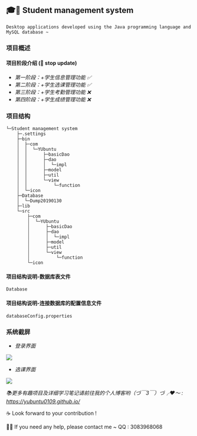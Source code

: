 ## :mortar_board::book: Student management system
`Desktop applications developed using the Java programming language and MySQL database ~`

### 项目概述

#### 项目阶段介绍  (:speech_balloon: stop update)
- *第一阶段：+学生信息管理功能 :white_check_mark:*
- *第二阶段：+学生选课管理功能 :white_check_mark:*
- *第三阶段：+学生考勤管理功能 :x:*
- *第四阶段：+学生成绩管理功能 :x:*


### 项目结构
```
└─Student management system
    ├─.settings
    ├─bin
    │  ├─com
    │  │  └─YUbuntu
    │  │      ├─basicDao
    │  │      ├─dao
    │  │      │  └─impl
    │  │      ├─model
    │  │      ├─util
    │  │      └─view
    │  │          └─function
    │  └─icon
    ├─Database
    │  └─Dump20190130
    ├─lib
    └─src
        ├─com
        │  └─YUbuntu
        │      ├─basicDao
        │      ├─dao
        │      │  └─impl
        │      ├─model
        │      ├─util
        │      └─view
        │          └─function
        └─icon
```

#### 项目结构说明-数据库表文件
```
Database
```

#### 项目结构说明-连接数据库的配置信息文件
```
databaseConfig.properties
```


### 系统截屏

- *登录界面*

![](https://raw.githubusercontent.com/YUbuntu0109/YUbuntu0109.github.io/HexoBackup/2019/03/09/%E5%AD%A6%E7%94%9F%E7%AE%A1%E7%90%86%E7%B3%BB%E7%BB%9F-Java-swing/Login_Interface.PNG)

- *选课界面*

![](https://raw.githubusercontent.com/YUbuntu0109/YUbuntu0109.github.io/HexoBackup/2019/03/09/%E5%AD%A6%E7%94%9F%E7%AE%A1%E7%90%86%E7%B3%BB%E7%BB%9F-Java-swing/Main_Interface.PNG)

 
 
*:books:更多有趣项目及详细学习笔记请前往我的个人博客哟（づ￣3￣）づ╭❤～ : https://yubuntu0109.github.io/* 
 
:coffee: Look forward to your contribution !

:man_student: If you need any help, please contact me ~ QQ : 3083968068
